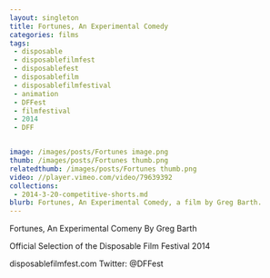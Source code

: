 ```yaml
---
layout: singleton
title: Fortunes, An Experimental Comedy
categories: films
tags:
 - disposable
 - disposablefilmfest
 - disposablefest
 - disposablefilm
 - disposablefilmfestival
 - animation
 - DFFest
 - filmfestival
 - 2014
 - DFF


image: /images/posts/Fortunes image.png
thumb: /images/posts/Fortunes thumb.png
relatedthumb: /images/posts/Fortunes thumb.png
video: //player.vimeo.com/video/79639392
collections:
 - 2014-3-20-competitive-shorts.md
blurb: Fortunes, An Experimental Comedy, a film by Greg Barth.
---
```


Fortunes, An Experimental Comeny
By Greg Barth

Official Selection of the Disposable Film Festival 2014

disposablefilmfest.com
Twitter: @DFFest